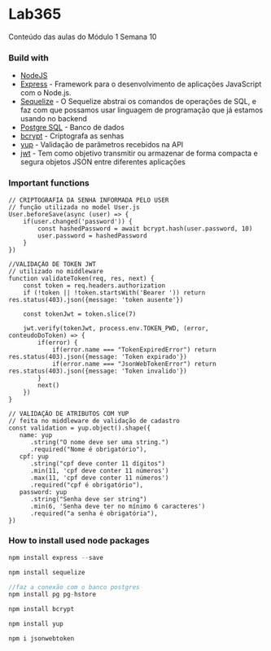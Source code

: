 # Lab365
Conteúdo das aulas do Módulo 1 Semana 10

### Build with
- [NodeJS](https://nodejs.org/)
- [Express](https://expressjs.com/pt-br/) - Framework para o desenvolvimento de aplicações JavaScript com o Node.js.
- [Sequelize](https://sequelize.org/) - O Sequelize abstrai os comandos de operações de SQL, e faz com que possamos usar linguagem de programação que já estamos usando no backend
- [Postgre SQL](https://www.postgresql.org/) - Banco de dados
- [bcrypt](https://www.npmjs.com/package/bcrypt) - Criptografa as senhas
- [yup](https://www.npmjs.com/package/yup) - Validação de parâmetros recebidos na API
- [jwt](https://jwt.io/) - Tem como objetivo transmitir ou armazenar de forma compacta e segura objetos JSON entre diferentes aplicações

### Important functions

```JS
// CRIPTOGRAFIA DA SENHA INFORMADA PELO USER
// função utilizada no model User.js
User.beforeSave(async (user) => {
    if(user.changed('password')) {
        const hashedPassword = await bcrypt.hash(user.password, 10)
        user.password = hashedPassword
    }
})
```

```JS
//VALIDAÇÃO DE TOKEN JWT
// utilizado no middleware
function validateToken(req, res, next) {
    const token = req.headers.authorization
    if (!token || !token.startsWith('Bearer ')) return res.status(403).json({message: 'token ausente'})
     
    const tokenJwt = token.slice(7)

    jwt.verify(tokenJwt, process.env.TOKEN_PWD, (error, conteudoDoToken) => {
        if(error) {
            if(error.name === "TokenExpiredError") return res.status(403).json({message: 'Token expirado'})
            if(error.name === "JsonWebTokenError") return res.status(403).json({message: 'Token invalido'})
        }
        next()
    })
}

```
```JS
// VALIDAÇÃO DE ATRIBUTOS COM YUP
// feita no middleware de validação de cadastro
const validation = yup.object().shape({
   name: yup
      .string("O nome deve ser uma string.")
      .required("Nome é obrigatório"),
   cpf: yup
      .string("cpf deve conter 11 dígitos")
      .min(11, 'cpf deve conter 11 números')
      .max(11, 'cpf deve conter 11 números')
      .required("cpf é obrigatório"),
   password: yup
      .string("Senha deve ser string")
      .min(6, 'Senha deve ter no mínimo 6 caracteres')
      .required("a senha é obrigatória"),
})
```

### How to install used node packages

```js 
npm install express --save
```
```js
npm install sequelize
```
```js
//faz a conexão com o banco postgres
npm install pg pg-hstore
```
```js
npm install bcrypt
```
```js
npm install yup
```
```js
npm i jsonwebtoken
```